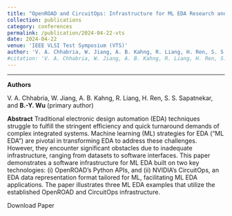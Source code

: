```yaml
---
title: "OpenROAD and CircuitOps: Infrastructure for ML EDA Research and Education"
collection: publications
category: conferences
permalink: /publication/2024-04-22-vts
date: 2024-04-22
venue: 'IEEE VLSI Test Symposium (VTS)'
author: 'V. A. Chhabria, W. Jiang, A. B. Kahng, R. Liang, H. Ren, S. S. Sapatnekar, and <strong>B.-Y. Wu*</strong> (primary author)'
#citation: 'V. A. Chhabria, W. Jiang, A. B. Kahng, R. Liang, H. Ren, S. S. Sapatnekar, and B.-Y. Wu, “OpenROAD and CircuitOps: Infrastructure for ML EDA Research and Education“, Proc. VTS, 2024.'
---
```

****

**Authors**

V. A. Chhabria, W. Jiang, A. B. Kahng, R. Liang, H. Ren, S. S. Sapatnekar, and **B.-Y. Wu** (primary author)

**Abstract**
Traditional electronic design automation (EDA) techniques struggle to fulfill the stringent efficiency and quick turnaround demands of complex integrated systems. Machine learning (ML) strategies for EDA (“ML EDA”) are pivotal in transforming EDA to address these challenges. However, they encounter significant obstacles due to inadequate infrastructure, ranging from datasets to software interfaces. This paper demonstrates a software infrastructure for ML EDA built on two key technologies: (i) OpenROAD’s Python APIs, and (ii) NVIDIA’s CircuitOps, an EDA data representation format tailored for ML, facilitating ML EDA applications. The paper illustrates three ML EDA examples that utilize the established OpenROAD and CircuitOps infrastructure.

<a href="https://ieeexplore.ieee.org/document/10538770" style="text-decoration: none;">Download Paper</a>